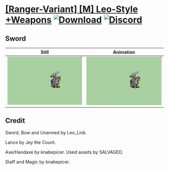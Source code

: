 # [\[Ranger-Variant\] \[M\] Leo-Style +Weapons](./) [![Download](https://img.shields.io/badge/Download--red?style=social&logo=github)](https://minhaskamal.github.io/DownGit/#/home?url=https://github.com/Klokinator/FE-Repo/tree/main/Battle%20Animations%2FMounted%20-%20Cavs%2C%20Paladins%2C%20Rangers%2F%5BRanger-Variant%5D%20%5BM%5D%20Leo-Style%20%2BWeapons%2F1.%20Sword) [![Discord](https://img.shields.io/badge/Discord--blue?style=social&logo=discord)](https://discord.gg/C7VNGnyTPA)

## Sword

| Still | Animation |
| :---: | :-------: |
| ![Sword still](./Sword_000.png) | ![Sword](./Sword.gif) |

## Credit

Sword, Bow and Unarmed by Leo_Link.

Lance by Jey the Count.

Axe/Handaxe by knabepicer. Used assets by SALVAGED.

Staff and Magic by knabepicer.

